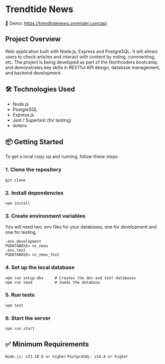 # Trendtide News

🔗 Demo: https://trendtidenews.onrender.com/api

## Project Overview

Web application built with Node.js, Express and PostgreSQL. It will allows users to check articles and interact with content by voting, commenting, etc. The project is being developed as part of the Northcoders bootcamp, and demonstrates key skills in RESTful API design, database management, and backend development.

## 🛠️ Technologies Used

- Node.js
- PostgreSQL
- Express.js
- Jest / Supertest (for testing)
- dotenv

## 📦 Getting Started

To get a local copy up and running, follow these steps:

### 1. Clone the repository

```
git clone
```

### 2. Install dependencies

```
npm install
```

### 3. Create environment variables

You will need two .env files for your databases, one for development and one for testing.

```
.env.development
PGDATABASE= nc_news
.env.test
PGDATABASE= nc_news_test
```

### 4. Set up the local database

```
npm run setup-dbs     # Creates the dev and test databases
npm run seed          # Seeds the database
```

### 5. Run tests

```
npm test
```

### 6. Start the server

```
npm run start
```

## ✅ Minimum Requirements

`Node.js: v23.10.0 or higher`
`PostgreSQL: v16.8 or higher`
